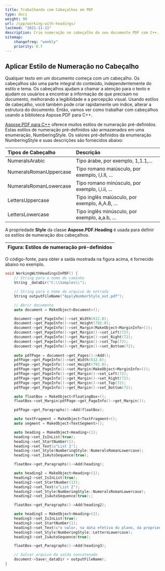 ```yaml
---
title: Trabalhando com Cabeçalhos em PDF
type: docs
weight: 90
url: /cpp/working-with-headings/
lastmod: "2021-11-11"
description: Crie numeração no cabeçalho do seu documento PDF com C++. Aspose.PDF para C++ mostra diferentes tipos de estilos de numeração.
sitemap:
    changefreq: "weekly"
    priority: 0.7
---
```


## Aplicar Estilo de Numeração no Cabeçalho

Qualquer texto em um documento começa com um cabeçalho. Os cabeçalhos são uma parte integral do conteúdo, independentemente do estilo e tema.
Os cabeçalhos ajudam a chamar a atenção para o texto e ajudam os usuários a encontrar a informação de que precisam no documento, melhorando a legibilidade e a percepção visual. Usando estilos de cabeçalho, você também pode criar rapidamente um índice, alterar a estrutura do documento.
Então, vamos ver como trabalhar com cabeçalhos usando a biblioteca Aspose.PDF para C++.

[Aspose.PDF para C++](/pdf/cpp/) oferece muitos estilos de numeração pré-definidos. Estas estilos de numeração pré-definidos são armazenados em uma enumeração, NumberingStyle. Os valores pré-definidos da enumeração NumberingStyle e suas descrições são fornecidos abaixo:

|**Tipos de Cabeçalho**|**Descrição**|
| :- | :- |
|NumeralsArabic|Tipo árabe, por exemplo, 1,1.1,...|
|NumeralsRomanUppercase|Tipo romano maiúsculo, por exemplo, I,I.II, ...|
|NumeralsRomanLowercase|Tipo romano minúsculo, por exemplo, i,i.ii, ...|
|LettersUppercase|Tipo inglês maiúsculo, por exemplo, A,A.B, ...|
|LettersLowercase|Tipo inglês minúsculo, por exemplo, a,a.b, ...|
A propriedade **Style** da classe **Aspose.PDF.Heading** é usada para definir os estilos de numeração dos cabeçalhos.

|**Figura: Estilos de numeração pré-definidos**|
| :- |
O código-fonte, para obter a saída mostrada na figura acima, é fornecido abaixo no exemplo.

```cpp
void WorkingWithHeadingsInPDF() {
    // String para o nome do caminho
    String _dataDir("C:\\Samples\\");

    // String para o nome do arquivo de entrada
    String outputFileName("ApplyNumberStyle_out.pdf");

    // Abrir documento
    auto document = MakeObject<Document>();

    document->get_PageInfo()->set_Width(612.0);
    document->get_PageInfo()->set_Height(792.0);
    document->get_PageInfo()->set_Margin(MakeObject<MarginInfo>());
    document->get_PageInfo()->get_Margin()->set_Left(72);
    document->get_PageInfo()->get_Margin()->set_Right(72);
    document->get_PageInfo()->get_Margin()->set_Top(72);
    document->get_PageInfo()->get_Margin()->set_Bottom(72);
            
    auto pdfPage = document->get_Pages()->Add();
    pdfPage->get_PageInfo()->set_Width(612.0);
    pdfPage->get_PageInfo()->set_Height(792.0);
    pdfPage->get_PageInfo()->set_Margin(MakeObject<MarginInfo>());
    pdfPage->get_PageInfo()->get_Margin()->set_Left(72);
    pdfPage->get_PageInfo()->get_Margin()->set_Right(72);
    pdfPage->get_PageInfo()->get_Margin()->set_Top(72);
    pdfPage->get_PageInfo()->get_Margin()->set_Bottom(72);

    auto floatBox = MakeObject<FloatingBox>();
    floatBox->set_Margin(pdfPage->get_PageInfo()->get_Margin());

    pdfPage->get_Paragraphs()->Add(floatBox);

    auto textFragment = MakeObject<TextFragment>();
    auto segment = MakeObject<TextSegment>();

    auto heading = MakeObject<Heading>(1);
    heading->set_IsInList(true);
    heading->set_StartNumber(1);
    heading->set_Text(u"List 1");
    heading->set_Style(NumberingStyle::NumeralsRomanLowercase);
    heading->set_IsAutoSequence(true);

    floatBox->get_Paragraphs()->Add(heading);

    auto heading2 = MakeObject<Heading>(1);
    heading2->set_IsInList(true);
    heading2->set_StartNumber(13);
    heading2->set_Text(u"List 2");
    heading2->set_Style(NumberingStyle::NumeralsRomanLowercase);
    heading2->set_IsAutoSequence(true);;

    floatBox->get_Paragraphs()->Add(heading2);

    auto heading3 = MakeObject<Heading>(2);
    heading3->set_IsInList(true);
    heading3->set_StartNumber(1);
    heading3->set_Text(u"o valor, na data efetiva do plano, da propriedade a ser distribuída sob o plano em razão de cada permitido");
    heading3->set_Style(NumberingStyle::LettersLowercase);
    heading3->set_IsAutoSequence(true);

    floatBox->get_Paragraphs()->Add(heading3); 

    // Salvar arquivo de saída concatenado
    document->Save(_dataDir + outputFileName);
}
```